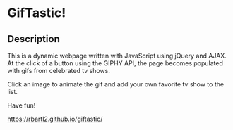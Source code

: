# GifTastic!

## Description

This is a dynamic webpage written with JavaScript using jQuery and AJAX. At the click of a button using the GIPHY API, the page becomes populated with gifs from celebrated tv shows. 

Click an image to animate the gif and add your own favorite tv show to the list.

Have fun!

https://rbartl2.github.io/giftastic/

